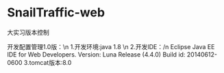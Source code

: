 # SnailTraffic-web
大实习版本控制

开发配置管理1.0版：\n
1.开发环境:java 1.8 \n
2.开发IDE：/n
Eclipse Java EE IDE for Web Developers.
Version: Luna Release (4.4.0)
Build id: 20140612-0600
3.tomcat版本:8.0
